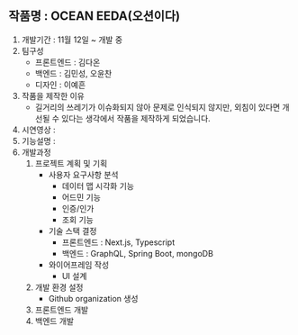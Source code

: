 ## 작품명 : OCEAN EEDA(오션이다)
1) 개발기간 : 11월 12일 ~ 개발 중
2) 팀구성<br>
   - 프론트엔드 : 김다온<br>
   - 백엔드 : 김민성, 오윤찬<br>
   - 디자인 : 이예흔<br>
3) 작품을 제작한 이유<br>
   - 길거리의 쓰레기가 이슈화되지 않아 문제로 인식되지 않지만, 외침이 있다면 개선될 수 있다는 생각에서 작품을 제작하게 되었습니다.<br>
4) 시연영상 : 
5) 기능설명 : 
6) 개발과정
   1) 프로젝트 계획 및 기획
      - 사용자 요구사항 분석
        - 데이터 맵 시각화 기능
        - 어드민 기능
        - 인증/인가
        - 조회 기능
      - 기술 스택 결정
        - 프론트엔드 : Next.js, Typescript
        - 백엔드 : GraphQL, Spring Boot, mongoDB
      - 와이어프레임 작성
        - UI 설계
   2) 개발 환경 설정
      - Github organization 생성
   2) 프론트엔드 개발
   3) 백엔드 개발
